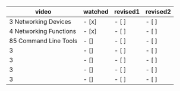 | video | watched | revised1 | revised2 |
| ----- | ------- | -------- | -------- |
| 3 Networking Devices      | - [x] | - [ ] | - [ ] |
| 4 Networking Functions      | - [x] | - [ ] | - [ ] |
| 85 Command Line Tools     | - [] | - [ ] | - [ ] |
| 3       | - [] | - [ ] | - [ ] |
| 3       | - [] | - [ ] | - [ ] |
| 3       | - [] | - [ ] | - [ ] |
| 3       | - [] | - [ ] | - [ ] |
